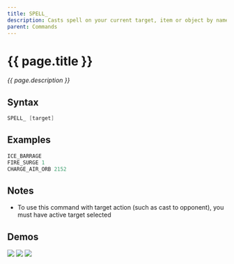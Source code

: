 ```yaml
---
title: SPELL_
description: Casts spell on your current target, item or object by name or enables left click casting
parent: Commands
---
```


# {{ page.title }}

_{{ page.description }}_

## Syntax

```java
SPELL_ [target] 
```

## Examples

```java
ICE_BARRAGE
FIRE_SURGE 1
CHARGE_AIR_ORB 2152
```

## Notes

- To use this command with target action (such as cast to opponent), you must have active target selected

## Demos

![](https://i.imgur.com/NRkpH1J.gif)
![](https://i.imgur.com/d7mHUfS.gif)
![](https://i.imgur.com/z3VPXS2.gif)

